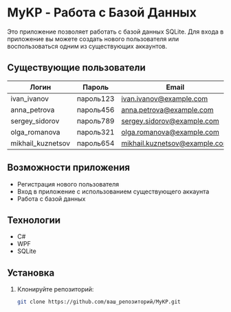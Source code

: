 # MyKP - Работа с Базой Данных

Это приложение позволяет работать с базой данных SQLite. Для входа в приложение вы можете создать нового пользователя или воспользоваться одним из существующих аккаунтов.

## Существующие пользователи

| Логин              | Пароль       | Email                         |
|--------------------|--------------|-------------------------------|
| ivan_ivanov        | пароль123    | ivan.ivanov@example.com        |
| anna_petrova       | пароль456    | anna.petrova@example.com       |
| sergey_sidorov     | пароль789    | sergey.sidorov@example.com     |
| olga_romanova      | пароль321    | olga.romanova@example.com      |
| mikhail_kuznetsov  | пароль654    | mikhail.kuznetsov@example.com  |

## Возможности приложения

- Регистрация нового пользователя
- Вход в приложение с использованием существующего аккаунта
- Работа с базой данных

## Технологии

- C#
- WPF
- SQLite

## Установка

1. Клонируйте репозиторий:
   ```bash
   git clone https://github.com/ваш_репозиторий/MyKP.git
